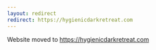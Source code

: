 ```yaml
---
layout: redirect
redirect: https://hygienicdarkretreat.com
---
```


Website moved to <https://hygienicdarkretreat.com>
